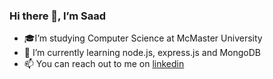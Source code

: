 ### Hi there 👋, I’m Saad
- 🎓I’m studying Computer Science at McMaster University
- 🌱 I’m currently learning node.js, express.js and MongoDB
- 📫 You can reach out to me on [linkedin](https://www.linkedin.com/in/saad-tariq-cs/)
<!--
**tariqs26/tariqs26** is a ✨ _special_ ✨ repository because its `README.md` (this file) appears on your GitHub profile.

Here are some ideas to get you started:

- 🔭 I’m currently working on ...
- 👯 I’m looking to collaborate on ...
- 🤔 I’m looking for help with ...
- 💬 Ask me about ...
- 📫 How to reach me: ...
- 😄 Pronouns: ...
- ⚡ Fun fact: ...
-->

